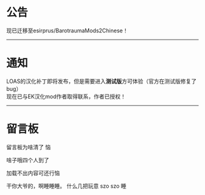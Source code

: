 # 公告
现已迁移至esirprus/BarotraumaMods2Chinese！
***
# 通知
LOAS的汉化补丁即将发布，但是需要进入**测试版**方可体验（官方在测试版修复了bug）<br>
现在已与EK汉化mod作者取得联系，作者已授权！
***
# 留言板
留言板为啥清了 恼

啥子哦四个人到了

加载不出内容可还行恼

干你大爷的，啊睡睡睡。
什么几把玩意
szo
szo
睡
